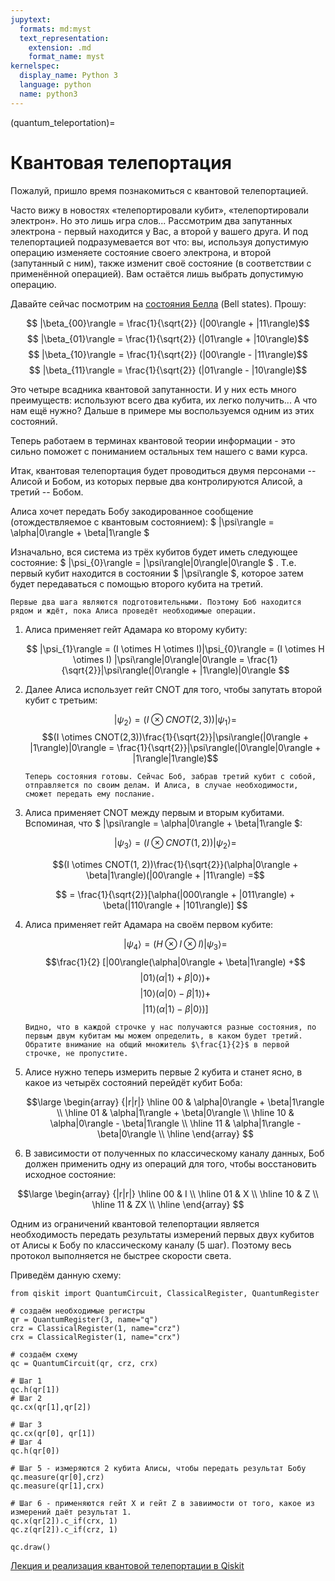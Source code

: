 ```yaml
---
jupytext:
  formats: md:myst
  text_representation:
    extension: .md
    format_name: myst
kernelspec:
  display_name: Python 3
  language: python
  name: python3
---
```


(quantum_teleportation)=

# Квантовая телепортация

Пожалуй, пришло время познакомиться с квантовой телепортацией.

Часто вижу в новостях «телепортировали кубит», «телепортировали электрон». Но это лишь игра слов... Рассмотрим два запутанных электрона - первый находится у Вас, а второй у вашего друга. И под телепортацией подразумевается вот что: вы, используя допустимую операцию изменяете состояние своего электрона, и второй (запутанный с ним), также изменит своё состояние (в соответствии с применённой операцией). Вам остаётся лишь выбрать допустимую операцию.

Давайте сейчас посмотрим на [состояния Белла](https://ru.wikipedia.org/wiki/Состояние_Белла) (Bell states). Прошу:

$$ |\beta_{00}\rangle = \frac{1}{\sqrt{2}} (|00\rangle + |11\rangle)$$
$$ |\beta_{01}\rangle = \frac{1}{\sqrt{2}} (|01\rangle + |10\rangle)$$
$$ |\beta_{10}\rangle = \frac{1}{\sqrt{2}} (|00\rangle - |11\rangle)$$
$$ |\beta_{11}\rangle = \frac{1}{\sqrt{2}} (|01\rangle - |10\rangle)$$

Это четыре всадника квантовой запутанности. И у них есть много преимуществ: используют всего два кубита, их легко получить... А что нам ещё нужно? Дальше в примере мы воспользуемся одним из этих состояний.

Теперь работаем в терминах квантовой теории информации - это сильно поможет с пониманием остальных тем нашего с вами курса.

Итак, квантовая телепортация будет проводиться двумя персонами -- Алисой и Бобом, из которых первые два контролируются Алисой, а третий -- Бобом.

Алиса хочет передать Бобу закодированное сообщение (отождествляемое с квантовым состоянием): $ |\psi\rangle = \alpha|0\rangle + \beta|1\rangle $

Изначально, вся система из трёх кубитов будет иметь следующее состояние: $ |\psi_{0}\rangle = |\psi\rangle|0\rangle|0\rangle $ . Т.е. первый кубит находится в состоянии $ |\psi\rangle $, которое затем будет передаваться с помощью второго кубита на третий.


```{admonition} Алиса и Боб
Первые два шага являются подготовительными. Поэтому Боб находится рядом и ждёт, пока Алиса проведёт необходимые операции.
```

1. Алиса применяет гейт Адамара ко второму кубиту:

    $$ |\psi_{1}\rangle = (I \otimes H \otimes I)|\psi_{0}\rangle = (I \otimes H \otimes I) |\psi\rangle|0\rangle|0\rangle  = \frac{1}{\sqrt{2}}|\psi\rangle(|0\rangle + |1\rangle)|0\rangle $$

2. Далее Алиса использует гейт CNOT для того, чтобы запутать второй кубит с третьим:

    $$  |\psi_{2}\rangle = (I \otimes CNOT(2,3))|\psi_{1}\rangle =$$
    $$(I \otimes CNOT(2,3))\frac{1}{\sqrt{2}}|\psi\rangle(|0\rangle + |1\rangle)|0\rangle = \frac{1}{\sqrt{2}}|\psi\rangle(|0\rangle|0\rangle + |1\rangle|1\rangle)$$

    ```{admonition} Алиса и Боб 
    Теперь состояния готовы. Сейчас Боб, забрав третий кубит с собой, отправляется по своим делам. И Алиса, в случае необходимости, сможет передать ему послание.
    ```

3. Алиса применяет CNOT между первым и вторым кубитами. Вспоминая, что $ |\psi\rangle = \alpha|0\rangle + \beta|1\rangle $:

    $$|\psi_{3}\rangle = (I \otimes CNOT(1, 2))|\psi_{2}\rangle =$$ 

    $$(I \otimes CNOT(1, 2))\frac{1}{\sqrt{2}}(\alpha|0\rangle + \beta|1\rangle)(|00\rangle + |11\rangle) =$$

    $$ = \frac{1}{\sqrt{2}}[\alpha(|000\rangle + |011\rangle) + \beta(|110\rangle + |101\rangle)] $$

4. Алиса применяет гейт Адамара на своём первом кубите:

    $$ |\psi_4\rangle = (H \otimes I \otimes I)|\psi_{3}\rangle = $$
    $$\frac{1}{2} [|00\rangle(\alpha|0\rangle + \beta|1\rangle) +$$
    $$ |01\rangle(\alpha|1\rangle + \beta|0\rangle)+ $$
    $$ |10\rangle(\alpha|0\rangle - \beta|1\rangle)+ $$
    $$ |11\rangle(\alpha|1\rangle - \beta|0\rangle)] $$

    ```{admonition} Внимание 
    Видно, что в каждой строчке у нас получаются разные состояния, по первым двум кубитам мы можем определить, в каком будет третий. Обратите внимание на общий множитель $\frac{1}{2}$ в первой строчке, не пропустите.
    ```

5. Алисе нужно теперь измерить первые 2 кубита и станет ясно, в какое из четырёх состояний перейдёт кубит Боба:

    $$\large
    \begin{array} {|r|r|}
    \hline 00 & \alpha|0\rangle + \beta|1\rangle \\ 
    \hline 01 & \alpha|1\rangle + \beta|0\rangle \\ 
    \hline 10 & \alpha|0\rangle - \beta|1\rangle \\ 
    \hline 11 & \alpha|1\rangle - \beta|0\rangle \\ 
    \hline  
    \end{array}
    $$

6. В зависимости от полученных по классическому каналу данных, Боб должен применить одну из операций для того, чтобы восстановить исходное состояние:

$$\large
\begin{array} {|r|r|}
\hline 00 & I \\ 
\hline 01 & X \\ 
\hline 10 & Z \\ 
\hline 11 & ZX \\ 
\hline  
\end{array}
$$

Одним из ограничений квантовой телепортации является необходимость передать результаты измерений первых двух кубитов от Алисы к Бобу по классическому каналу (5 шаг). Поэтому весь протокол выполняется не быстрее скорости света.

Приведём данную схему:

```{code-cell} ipython3
from qiskit import QuantumCircuit, ClassicalRegister, QuantumRegister

# создаём необходимые регистры
qr = QuantumRegister(3, name="q")
crz = ClassicalRegister(1, name="crz")
crx = ClassicalRegister(1, name="crx")

# создаём схему
qc = QuantumCircuit(qr, crz, crx)

# Шаг 1
qc.h(qr[1])
# Шаг 2
qc.cx(qr[1],qr[2])

# Шаг 3
qc.cx(qr[0], qr[1])
# Шаг 4
qc.h(qr[0])

# Шаг 5 - измеряются 2 кубита Алисы, чтобы передать результат Бобу
qc.measure(qr[0],crz)
qc.measure(qr[1],crx)

# Шаг 6 - применяются гейт X и гейт Z в завиимости от того, какое из измерений даёт результат 1.
qc.x(qr[2]).c_if(crx, 1) 
qc.z(qr[2]).c_if(crz, 1)

qc.draw()
```

[Лекция и реализация квантовой телепортации в Qiskit](https://qiskit.org/textbook/ch-algorithms/teleportation.html)
